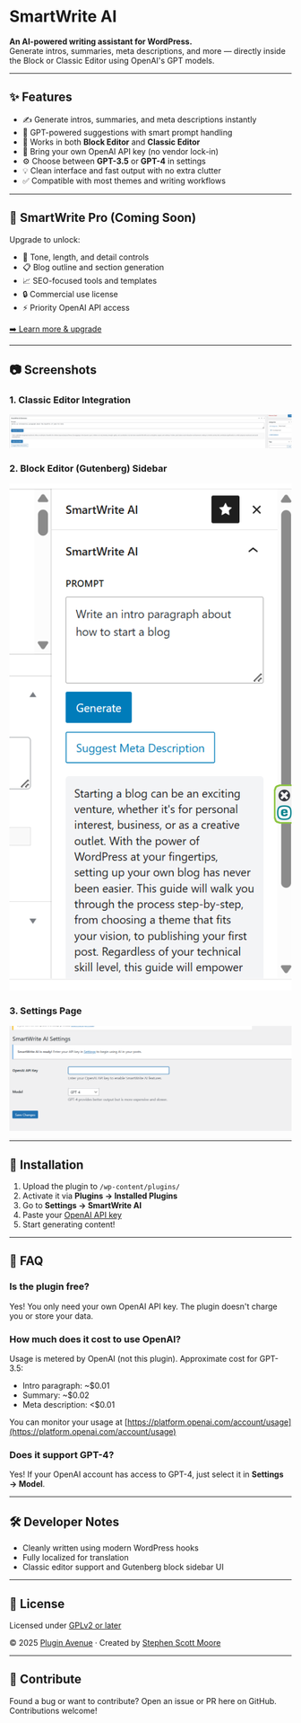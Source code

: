 # SmartWrite AI

**An AI-powered writing assistant for WordPress.**  
Generate intros, summaries, meta descriptions, and more — directly inside the Block or Classic Editor using OpenAI's GPT models.

---

## ✨ Features

- ✍️ Generate intros, summaries, and meta descriptions instantly
- 🧠 GPT-powered suggestions with smart prompt handling
- 🧩 Works in both **Block Editor** and **Classic Editor**
- 🔐 Bring your own OpenAI API key (no vendor lock-in)
- ⚙️ Choose between **GPT-3.5** or **GPT-4** in settings
- 💡 Clean interface and fast output with no extra clutter
- ✅ Compatible with most themes and writing workflows

---

## 🚀 SmartWrite Pro (Coming Soon)

Upgrade to unlock:

- 🎯 Tone, length, and detail controls
- 📋 Blog outline and section generation
- 📈 SEO-focused tools and templates
- 🔒 Commercial use license
- ⚡ Priority OpenAI API access

[➡️ Learn more & upgrade](https://pluginavenue.com/checkout/smartwrite-pro)

---

## 📷 Screenshots

### 1. Classic Editor Integration

![Classic Editor](assets/img/screenshot-1.png)

### 2. Block Editor (Gutenberg) Sidebar

![Block Editor](assets/img/screenshot-2.png)

### 3. Settings Page

![Settings](assets/img/screenshot-3.png)

---

## 🔧 Installation

1. Upload the plugin to `/wp-content/plugins/`
2. Activate it via **Plugins → Installed Plugins**
3. Go to **Settings → SmartWrite AI**
4. Paste your [OpenAI API key](https://platform.openai.com/api-keys)
5. Start generating content!

---

## 📘 FAQ

### Is the plugin free?

Yes! You only need your own OpenAI API key. The plugin doesn't charge you or store your data.

### How much does it cost to use OpenAI?

Usage is metered by OpenAI (not this plugin). Approximate cost for GPT-3.5:

- Intro paragraph: ~$0.01
- Summary: ~$0.02
- Meta description: <$0.01

You can monitor your usage at [https://platform.openai.com/account/usage](https://platform.openai.com/account/usage)

### Does it support GPT-4?

Yes! If your OpenAI account has access to GPT-4, just select it in **Settings → Model**.

---

## 🛠️ Developer Notes

- Cleanly written using modern WordPress hooks
- Fully localized for translation
- Classic editor support and Gutenberg block sidebar UI

---

## 📄 License

Licensed under [GPLv2 or later](https://www.gnu.org/licenses/gpl-2.0.html)

© 2025 [Plugin Avenue](https://pluginavenue.com) · Created by [Stephen Scott Moore](https://pluginavenue.com/about)

---

## 🙌 Contribute

Found a bug or want to contribute? Open an issue or PR here on GitHub. Contributions welcome!
